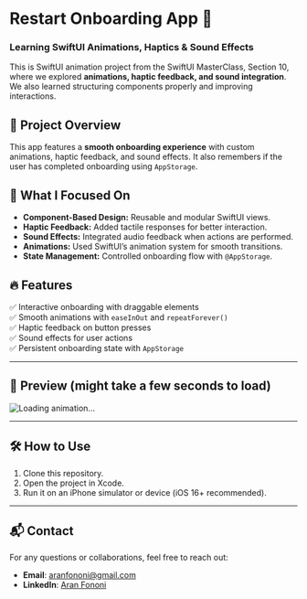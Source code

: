 # Restart Onboarding App 🚀  

### Learning SwiftUI Animations, Haptics & Sound Effects  

This is SwiftUI animation project from the SwiftUI MasterClass, Section 10, where we explored **animations, haptic feedback, and sound integration**. We also learned structuring components properly and improving interactions.  

## 📌 Project Overview  
This app features a **smooth onboarding experience** with custom animations, haptic feedback, and sound effects. It also remembers if the user has completed onboarding using `AppStorage`.  

## 🚀 What I Focused On  
- **Component-Based Design:** Reusable and modular SwiftUI views.  
- **Haptic Feedback:** Added tactile responses for better interaction.  
- **Sound Effects:** Integrated audio feedback when actions are performed.  
- **Animations:** Used SwiftUI’s animation system for smooth transitions.  
- **State Management:** Controlled onboarding flow with `@AppStorage`.  

## 🔥 Features  
✅ Interactive onboarding with draggable elements  
✅ Smooth animations with `easeInOut` and `repeatForever()`  
✅ Haptic feedback on button presses  
✅ Sound effects for user actions  
✅ Persistent onboarding state with `AppStorage`  

---

## 📸 Preview (might take a few seconds to load)  
![Loading animation...](./Documents/Readme.gif)  

---

## 🛠️ How to Use  
1. Clone this repository.  
2. Open the project in Xcode.  
3. Run it on an iPhone simulator or device (iOS 16+ recommended).  

---

## 📬 Contact  
For any questions or collaborations, feel free to reach out:  
- **Email**: [aranfononi@gmail.com](mailto:aranfononi@gmail.com)  
- **LinkedIn**: [Aran Fononi](https://www.linkedin.com/in/aran-fononi-18182b265)  
